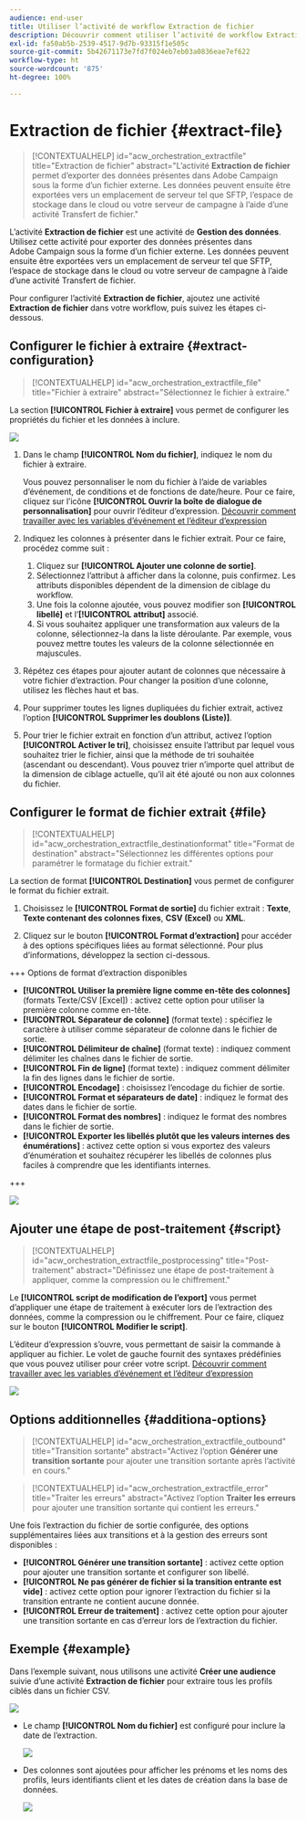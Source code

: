 ```yaml
---
audience: end-user
title: Utiliser l’activité de workflow Extraction de fichier
description: Découvrir comment utiliser l’activité de workflow Extraction de fichier
exl-id: fa50ab5b-2539-4517-9d7b-93315f1e505c
source-git-commit: 5b42671173e7fd7f024eb7eb03a0836eae7ef622
workflow-type: ht
source-wordcount: '875'
ht-degree: 100%

---
```


# Extraction de fichier {#extract-file}

>[!CONTEXTUALHELP]
>id="acw_orchestration_extractfile"
>title="Extraction de fichier"
>abstract="L’activité **Extraction de fichier** permet d’exporter des données présentes dans Adobe Campaign sous la forme d’un fichier externe. Les données peuvent ensuite être exportées vers un emplacement de serveur tel que SFTP, l’espace de stockage dans le cloud ou votre serveur de campagne à l’aide d’une activité Transfert de fichier."

L’activité **Extraction de fichier** est une activité de **Gestion des données**. Utilisez cette activité pour exporter des données présentes dans Adobe Campaign sous la forme d’un fichier externe. Les données peuvent ensuite être exportées vers un emplacement de serveur tel que SFTP, l’espace de stockage dans le cloud ou votre serveur de campagne à l’aide d’une activité Transfert de fichier.

Pour configurer l’activité **Extraction de fichier**, ajoutez une activité **Extraction de fichier** dans votre workflow, puis suivez les étapes ci-dessous.

## Configurer le fichier à extraire {#extract-configuration}

>[!CONTEXTUALHELP]
>id="acw_orchestration_extractfile_file"
>title="Fichier à extraire"
>abstract="Sélectionnez le fichier à extraire."

La section **[!UICONTROL Fichier à extraire]** vous permet de configurer les propriétés du fichier et les données à inclure.

![](../assets/extract-file-file.png)

1. Dans le champ **[!UICONTROL Nom du fichier]**, indiquez le nom du fichier à extraire.

   Vous pouvez personnaliser le nom du fichier à l’aide de variables d’événement, de conditions et de fonctions de date/heure. Pour ce faire, cliquez sur l’icône **[!UICONTROL Ouvrir la boîte de dialogue de personnalisation]** pour ouvrir l’éditeur d’expression. [Découvrir comment travailler avec les variables d’événement et l’éditeur d’expression](../event-variables.md)

1. Indiquez les colonnes à présenter dans le fichier extrait. Pour ce faire, procédez comme suit :

   1. Cliquez sur **[!UICONTROL Ajouter une colonne de sortie]**.
   1. Sélectionnez l’attribut à afficher dans la colonne, puis confirmez. Les attributs disponibles dépendent de la dimension de ciblage du workflow.
   1. Une fois la colonne ajoutée, vous pouvez modifier son **[!UICONTROL libellé]** et l’**[!UICONTROL attribut]** associé.
   1. Si vous souhaitez appliquer une transformation aux valeurs de la colonne, sélectionnez-la dans la liste déroulante. Par exemple, vous pouvez mettre toutes les valeurs de la colonne sélectionnée en majuscules.

1. Répétez ces étapes pour ajouter autant de colonnes que nécessaire à votre fichier d’extraction. Pour changer la position d’une colonne, utilisez les flèches haut et bas.

1. Pour supprimer toutes les lignes dupliquées du fichier extrait, activez l’option **[!UICONTROL Supprimer les doublons (Liste)]**.

1. Pour trier le fichier extrait en fonction d’un attribut, activez l’option **[!UICONTROL Activer le tri]**, choisissez ensuite l’attribut par lequel vous souhaitez trier le fichier, ainsi que la méthode de tri souhaitée (ascendant ou descendant). Vous pouvez trier n’importe quel attribut de la dimension de ciblage actuelle, qu’il ait été ajouté ou non aux colonnes du fichier.

## Configurer le format de fichier extrait {#file}

>[!CONTEXTUALHELP]
>id="acw_orchestration_extractfile_destinationformat"
>title="Format de destination"
>abstract="Sélectionnez les différentes options pour paramétrer le formatage du fichier extrait."

La section de format **[!UICONTROL Destination]** vous permet de configurer le format du fichier extrait.

1. Choisissez le **[!UICONTROL Format de sortie]** du fichier extrait : **Texte**, **Texte contenant des colonnes fixes**, **CSV (Excel)** ou **XML**.

1. Cliquez sur le bouton **[!UICONTROL Format d’extraction]** pour accéder à des options spécifiques liées au format sélectionné. Pour plus d’informations, développez la section ci-dessous.

+++ Options de format d’extraction disponibles

   * **[!UICONTROL Utiliser la première ligne comme en-tête des colonnes]** (formats Texte/CSV [Excel]) : activez cette option pour utiliser la première colonne comme en-tête.
   * **[!UICONTROL Séparateur de colonne]** (format texte) : spécifiez le caractère à utiliser comme séparateur de colonne dans le fichier de sortie.
   * **[!UICONTROL Délimiteur de chaîne]** (format texte) : indiquez comment délimiter les chaînes dans le fichier de sortie.
   * **[!UICONTROL Fin de ligne]** (format texte) : indiquez comment délimiter la fin des lignes dans le fichier de sortie.
   * **[!UICONTROL Encodage]** : choisissez l’encodage du fichier de sortie.
   * **[!UICONTROL Format et séparateurs de date]** : indiquez le format des dates dans le fichier de sortie.
   * **[!UICONTROL Format des nombres]** : indiquez le format des nombres dans le fichier de sortie.
   * **[!UICONTROL Exporter les libellés plutôt que les valeurs internes des énumérations]** : activez cette option si vous exportez des valeurs d’énumération et souhaitez récupérer les libellés de colonnes plus faciles à comprendre que les identifiants internes.

+++

   ![](../assets/extract-file-format.png)

## Ajouter une étape de post-traitement {#script}

>[!CONTEXTUALHELP]
>id="acw_orchestration_extractfile_postprocessing"
>title="Post-traitement"
>abstract="Définissez une étape de post-traitement à appliquer, comme la compression ou le chiffrement."

Le **[!UICONTROL script de modification de l’export]** vous permet d’appliquer une étape de traitement à exécuter lors de l’extraction des données, comme la compression ou le chiffrement. Pour ce faire, cliquez sur le bouton **[!UICONTROL Modifier le script]**.

L’éditeur d’expression s’ouvre, vous permettant de saisir la commande à appliquer au fichier. Le volet de gauche fournit des syntaxes prédéfinies que vous pouvez utiliser pour créer votre script. [Découvrir comment travailler avec les variables d’événement et l’éditeur d’expression](../event-variables.md)

![](../assets/extract-file-script.png)

## Options additionnelles {#additiona-options}

>[!CONTEXTUALHELP]
>id="acw_orchestration_extractfile_outbound"
>title="Transition sortante"
>abstract="Activez l’option **Générer une transition sortante** pour ajouter une transition sortante après l’activité en cours."

>[!CONTEXTUALHELP]
>id="acw_orchestration_extractfile_error"
>title="Traiter les erreurs"
>abstract="Activez l’option **Traiter les erreurs** pour ajouter une transition sortante qui contient les erreurs."

Une fois l’extraction du fichier de sortie configurée, des options supplémentaires liées aux transitions et à la gestion des erreurs sont disponibles :

* **[!UICONTROL Générer une transition sortante]** : activez cette option pour ajouter une transition sortante et configurer son libellé.
* **[!UICONTROL Ne pas générer de fichier si la transition entrante est vide]** : activez cette option pour ignorer l’extraction du fichier si la transition entrante ne contient aucune donnée.
* **[!UICONTROL Erreur de traitement]** : activez cette option pour ajouter une transition sortante en cas d’erreur lors de l’extraction du fichier.

## Exemple {#example}

Dans l’exemple suivant, nous utilisons une activité **Créer une audience** suivie d’une activité **Extraction de fichier** pour extraire tous les profils ciblés dans un fichier CSV.

![](../assets/extract-file-example.png)

* Le champ **[!UICONTROL Nom du fichier]** est configuré pour inclure la date de l’extraction.

  ![](../assets/extract-file-example-name.png)

* Des colonnes sont ajoutées pour afficher les prénoms et les noms des profils, leurs identifiants client et les dates de création dans la base de données.

  ![](../assets/extract-file-example-columns.png)

